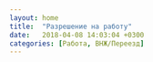 ```yaml
---
layout: home
title:  "Разрешение на работу"
date:   2018-04-08 14:03:04 +0300
categories: [Работа, ВНЖ/Переезд]
---
```

